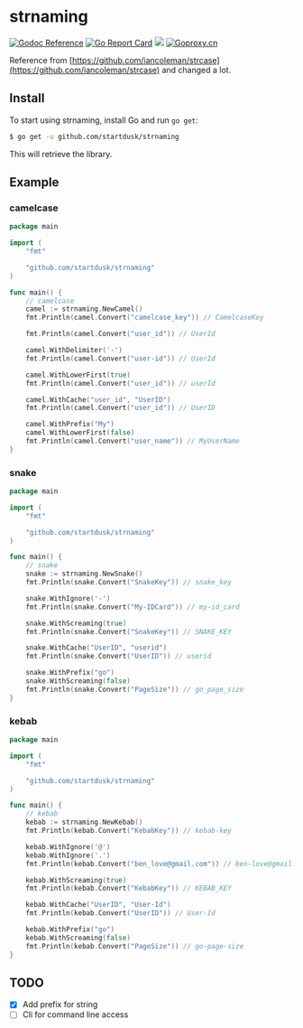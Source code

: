 # strnaming

[![Godoc Reference](https://godoc.org/github.com/startdusk/strnaming?status.svg)](https://godoc.org/github.com/startdusk/strnaming)&nbsp;[![Go Report Card](https://goreportcard.com/badge/github.com/startdusk/strnaming)](https://goreportcard.com/report/github.com/startdusk/strnaming)&nbsp;[![](https://img.shields.io/github/license/startdusk/strnaming)](https://github.com/startdusk/strnaming/blob/main/LICENSE)&nbsp;[![Goproxy.cn](https://goproxy.cn/stats/github.com/startdusk/strnaming/badges/download-count.svg)](https://goproxy.cn/stats/github.com/startdusk/strnaming/badges/download-count.svg)

Reference from [https://github.com/iancoleman/strcase](https://github.com/iancoleman/strcase) and changed a lot.

## Install

To start using strnaming, install Go and run `go get`:

```bash
$ go get -u github.com/startdusk/strnaming
```

This will retrieve the library.

## Example

### camelcase

```go
package main

import (
	"fmt"

	"github.com/startdusk/strnaming"
)

func main() {
	// camelcase
	camel := strnaming.NewCamel()
	fmt.Println(camel.Convert("camelcase_key")) // CamelcaseKey

	fmt.Println(camel.Convert("user_id")) // UserId

	camel.WithDelimiter('-')
	fmt.Println(camel.Convert("user-id")) // UserId

	camel.WithLowerFirst(true)
	fmt.Println(camel.Convert("user_id")) // userId

	camel.WithCache("user_id", "UserID")
	fmt.Println(camel.Convert("user_id")) // UserID

	camel.WithPrefix("My")
	camel.WithLowerFirst(false)
	fmt.Println(camel.Convert("user_name")) // MyUserName
}

```

### snake

```go
package main

import (
	"fmt"

	"github.com/startdusk/strnaming"
)

func main() {
	// snake
	snake := strnaming.NewSnake()
	fmt.Println(snake.Convert("SnakeKey")) // snake_key

	snake.WithIgnore('-')
	fmt.Println(snake.Convert("My-IDCard")) // my-id_card

	snake.WithScreaming(true)
	fmt.Println(snake.Convert("SnakeKey")) // SNAKE_KEY

	snake.WithCache("UserID", "userid")
	fmt.Println(snake.Convert("UserID")) // userid

	snake.WithPrefix("go")
	snake.WithScreaming(false)
	fmt.Println(snake.Convert("PageSize")) // go_page_size
}

```

### kebab

```go
package main

import (
	"fmt"

	"github.com/startdusk/strnaming"
)

func main() {
	// kebab
	kebab := strnaming.NewKebab()
	fmt.Println(kebab.Convert("KebabKey")) // kebab-key

	kebab.WithIgnore('@')
	kebab.WithIgnore('.')
	fmt.Println(kebab.Convert("ben_love@gmail.com")) // ben-love@gmail.com

	kebab.WithScreaming(true)
	fmt.Println(kebab.Convert("KebabKey")) // KEBAB_KEY

	kebab.WithCache("UserID", "User-Id")
	fmt.Println(kebab.Convert("UserID")) // User-Id

	kebab.WithPrefix("go")
	kebab.WithScreaming(false)
	fmt.Println(kebab.Convert("PageSize")) // go-page-size
}

```

## TODO

- [x] Add prefix for string
- [ ] Cli for command line access
